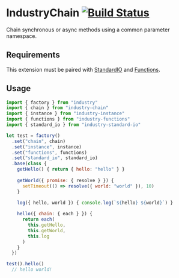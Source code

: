 # IndustryChain [![Build Status](https://travis-ci.org/invrs/industry-chain.svg?branch=master)](https://travis-ci.org/invrs/industry-chain)

Chain synchronous or async methods using a common parameter namespace.

## Requirements

This extension must be paired with [StandardIO](https://github.com/invrs/industry-standard-io) and [Functions](https://github.com/invrs/industry-functions).

## Usage

```js
import { factory } from "industry"
import { chain } from "industry-chain"
import { instance } from "industry-instance"
import { functions } from "industry-functions"
import { standard_io } from "industry-standard-io"

let test = factory()
  .set("chain", chain)
  .set("instance", instance)
  .set("functions", functions)
  .set("standard_io", standard_io)
  .base(class {
    getHello() { return { hello: "hello" } }
    
    getWorld({ promise: { resolve } }) {
      setTimeout(() => resolve({ world: "world" }), 10)
    }
    
    log({ hello, world }) { console.log(`${hello} ${world}`) }

    hello({ chain: { each } }) {
      return each(
        this.getHello,
        this.getWorld,
        this.log
      )
    }
  })

test().hello()
  // hello world!
```
